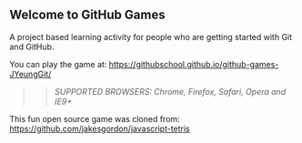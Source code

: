 ## Welcome to GitHub Games

A project based learning activity for people who are getting started with Git and GitHub.

You can play the game at: https://githubschool.github.io/github-games-JYeungGit/

>> _*SUPPORTED BROWSERS*: Chrome, Firefox, Safari, Opera and IE9+_

This fun open source game was cloned from: https://github.com/jakesgordon/javascript-tetris
